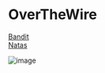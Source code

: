 
<h1>OverTheWire</h1>

[Bandit](https://github.com/Calatop/OverTheWire/wiki/Bandit)
<br>
[Natas](https://github.com/Calatop/OverTheWire/wiki/Natas)

![image](https://user-images.githubusercontent.com/47408756/130349096-f7c00ae9-ebf9-4467-95d7-b02c0762d90a.png)
